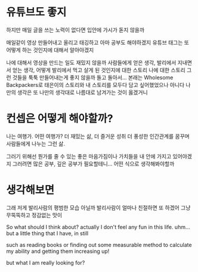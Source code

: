 # 유튜브도 좋지

하지만 매일 글을 쓰는 노력이 없다면
입안에 가시가 돋지 않을까

매일같이 영상 만들어내고
올리고
태깅하고
아마 공부도 해야하겠지
유튜브 태그는 또 어떻게 하는 것인지에 대해서 알아야겠지

나에 대해서 영상을 만드는 일도 재밌지 않을까
사람들에게 얻은 생각,
발리에서 지내면서 얻는 생각,
어떻게 발리에서 먹고 살게 된 것인지에 대한 스토리
나에 대한 스토리
그런 것들을 툭툭 만들어내는게 좋지 않을까
돌고 돌아서...
본래는 Wholesome Backpackers로 태은이의 스토리와 내 스토리를 모두다 담고 싶어했었으나
아니다
나만의 생각은 또 나만의 생각대로 나름대로 남겨가는 것이 옳겠거니

# 컨셉은 어떻게 해야할까?

나는 여행가.
어떤 여행가?
더 재밌는 삶,
더 즐거운 성취
더 풍성한 인간관계를 꿈꾸며
사람들에게 나누는 그런 삶.

그러기 위해선 뭔가를 줄 수 있는 좋은 마음가짐이나 가치들을 내 안에 가지고 있어야겠지
그러려면 많은 공부, 깊은 공부가 필요할테니...
어떤 식으로 생각해봐야할까

# 생각해보면

그래 저게 발리사람의 평범한 모습 아닐까
발리사람이 얼마나 친절하면 또 하겠어
그냥 무뚝뚝하고 정감없는 맛이 

So what should I think about?
actually I don't feel any fun in this life.
uhm... but a little thing that I have, in still

such as reading books or finding out some measurable method to calculate my ability
and getting them increasing up!

but what I am really looking for?
